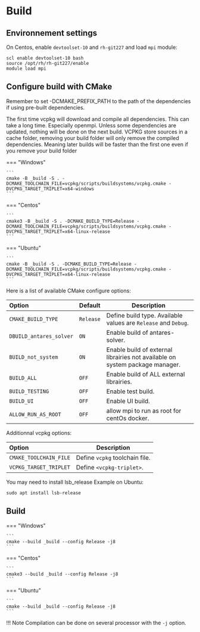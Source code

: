 # Build

## Environnement settings

On Centos, enable `devtoolset-10` and `rh-git227` and load `mpi` module:
```
scl enable devtoolset-10 bash
source /opt/rh/rh-git227/enable
module load mpi
```

## Configure build with CMake

Remember to set -DCMAKE_PREFIX_PATH to the path of the dependencies if using pre-built dependencies.

The first time vcpkg will download and compile all dependencies. This can take a long time. Especially openmpi.
Unless some dependencies are updated, nothing will be done on the next build.
VCPKG store sources in a cache folder, removing your build folder will only remove the compiled dependencies. Meaning later builds will be faster than the first one even if you remove your build folder

=== "Windows"

    ```
    cmake -B _build -S . -DCMAKE_TOOLCHAIN_FILE=vcpkg/scripts/buildsystems/vcpkg.cmake -DVCPKG_TARGET_TRIPLET=x64-windows
    ```
=== "Centos"

    ```
    cmake3 -B _build -S . -DCMAKE_BUILD_TYPE=Release -DCMAKE_TOOLCHAIN_FILE=vcpkg/scripts/buildsystems/vcpkg.cmake -DVCPKG_TARGET_TRIPLET=x64-linux-release
    ```
=== "Ubuntu"

    ```
    cmake -B _build -S . -DCMAKE_BUILD_TYPE=Release -DCMAKE_TOOLCHAIN_FILE=vcpkg/scripts/buildsystems/vcpkg.cmake -DVCPKG_TARGET_TRIPLET=x64-linux-release
    ```

Here is a list of available CMake configure options:

|Option | Default|Description |
|:-------|-------|-------|
|`CMAKE_BUILD_TYPE` |`Release`| Define build type. Available values are `Release` and `Debug`.  |
|`DBUILD_antares_solver`|`ON`|Enable build of antares-solver.|
|`BUILD_not_system`|`ON`|Enable build of external librairies not available on system package manager.|
|`BUILD_ALL`|`OFF`|Enable build of ALL external librairies.|
|`BUILD_TESTING`|`OFF`|Enable test build.|
|`BUILD_UI`|`OFF`|Enable UI build.|
|`ALLOW_RUN_AS_ROOT`|`OFF`|allow mpi to run as root for centOs docker.|

Additionnal vcpkg options:

|Option |Description |
|:-------|-------|
|`CMAKE_TOOLCHAIN_FILE`|Define `vcpkg` toolchain file. |
|`VCPKG_TARGET_TRIPLET`|Define `<vcpkg-triplet>`. |


You may need to install lsb_release
Example on Ubuntu:
```
sudo apt install lsb-release
```

## Build
=== "Windows"

    ```
    cmake --build _build --config Release -j8
    ```
=== "Centos"

    ```
    cmake3 --build _build --config Release -j8
    ```
=== "Ubuntu"

    ```
    cmake --build _build --config Release -j8
    ```
!!! Note
    Compilation can be done on several processor with the `-j` option.

